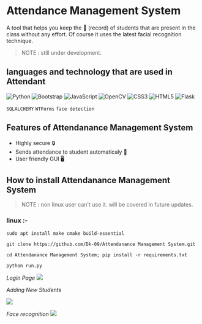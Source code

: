 # Attendance Management System

A tool that helps you keep the :closed_book: (record) of students that are present in the class without any effort. Of course it uses the latest facial recognition technique.

> NOTE : still under development.

## languages and technology that are used in Attendant
![Python](https://img.shields.io/badge/python-3670A0?style=for-the-badge&logo=python&logoColor=ffdd54)   ![Bootstrap](https://img.shields.io/badge/Bootstrap-563D7C?style=for-the-badge&logo=bootstrap&logoColor=white) ![JavaScript](https://img.shields.io/badge/javascript-%23323330.svg?style=for-the-badge&logo=javascript&logoColor=%23F7DF1E)   ![OpenCV](https://img.shields.io/badge/opencv-%23white.svg?style=for-the-badge&logo=opencv&logoColor=white)   ![CSS3](https://img.shields.io/badge/css3-%231572B6.svg?style=for-the-badge&logo=css3&logoColor=white)   ![HTML5](https://img.shields.io/badge/html5-%23E34F26.svg?style=for-the-badge&logo=html5&logoColor=white)   ![Flask](https://img.shields.io/badge/flask-%23000.svg?style=for-the-badge&logo=flask&logoColor=white)

``` SQLALCHEMY ``` ``` WTForms ``` ``` face detection ```

## Features of Attendanance Management System
- Highly secure :lock:
- Sends attendance to student automaticaly :incoming_envelope:
- User friendly GUI :desktop_computer:

## How to install Attendanance Management System

> NOTE : non linux user can't use it. will be covered in future updates.

### linux :-

```
sudo apt install make cmake build-essential
```

```
git clone https://github.com/Dk-09/Attendanance Management System.git
```

```
cd Attendanance Management System; pip install -r requirements.txt
```

```
python run.py
```
_Login Page_
<img src="https://user-images.githubusercontent.com/91594505/214212608-6ceda265-30e8-4877-9f84-00d86061fa15.png">

_Adding New Students_

<img src="https://user-images.githubusercontent.com/91594505/214212739-16d81b8d-e1dd-4dc3-9fc9-4d4d4d345790.png">

_Face recognition_
<img src="![image](https://user-images.githubusercontent.com/91594505/214212987-3b43c392-b737-40d2-9737-51b08533dbc2.png)">
